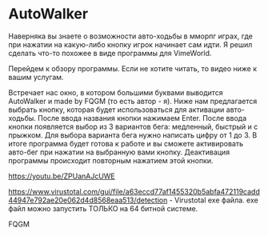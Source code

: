 # AutoWalker

Наверняка вы знаете о возможности авто-ходьбы в мморпг играх, где при нажатии на какую-либо кнопку игрок начинает сам идти.
Я решил сделать что-то похожее в виде программы для VimeWorld.

Перейдем к обзору программы.
Если не хотите читать, то видео ниже к вашим услугам.



Встречает нас окно, в котором большими буквами выводится AutoWalker и made by FQGM (то есть автор - я).
Ниже нам предлагается выбрать кнопку, которая будет использоваться для активации авто-ходьбы. После ввода названия кнопки нажимаем Enter.
После ввода кнопки появляется выбор из 3 вариантов бега: медленный, быстрый и с прыжком.
Для выбора варианта бега нужно написать цифру от 1 до 3.
В итоге программа будет готова к работе и вы сможете активировать авто-бег при нажатии на выбранную вами кнопку.
Деактивация программы происходит повторным нажатием этой кнопки.

https://youtu.be/ZPUanAJcUWE



https://www.virustotal.com/gui/file/a63eccd77af1455320b5abfa472119cadd44947e792ae20e062d4d8568eaa513/detection - Virustotal exe файла.
exe файл можно запустить ТОЛЬКО на 64 битной системе.


FQGM

